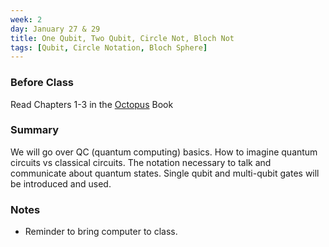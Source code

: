 ```yaml
---
week: 2
day: January 27 & 29
title: One Qubit, Two Qubit, Circle Not, Bloch Not
tags: [Qubit, Circle Notation, Bloch Sphere]
---
```


### Before Class
Read Chapters 1-3 in the [Octopus](https://www.amazon.com/Programming-Quantum-Computers-Essential-Algorithms/dp/1492039683) Book

### Summary
We will go over QC (quantum computing) basics. How to imagine quantum circuits vs classical circuits. The notation necessary to talk and communicate about quantum states. Single qubit and multi-qubit gates will be introduced and used.

### Notes
- Reminder to bring computer to class.